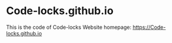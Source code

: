 # Code-locks.github.io
This is the code of Code-locks Website homepage: https://Code-locks.github.io
